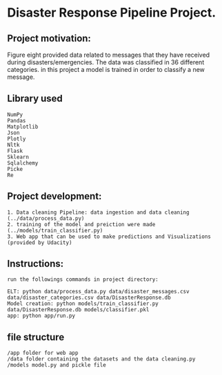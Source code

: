 # Disaster Response Pipeline Project.

## Project motivation:
Figure eight provided data related to messages that they have received during disasters/emergencies. The data was classified in 36 different categories.
in this project a model is trained in order to classify a new message.

## Library used
    NumPy
    Pandas
    Matplotlib
    Json
    Plotly
    Nltk
    Flask
    Sklearn
    Sqlalchemy
    Picke
    Re

## Project development:
    1. Data cleaning Pipeline: data ingestion and data cleaning (../data/process_data.py)
    2. training of the model and preiction were made (../models/train_classifier.py)
    3. Web app that can be used to make predictions and Visualizations (provided by Udacity)

## Instructions:
    run the followings commands in project directory:

    ELT: python data/process_data.py data/disaster_messages.csv data/disaster_categories.csv data/DisasterResponse.db
    Model creation: python models/train_classifier.py data/DisasterResponse.db models/classifier.pkl
    app: python app/run.py
    
## file structure
    /app folder for web app
    /data folder containing the datasets and the data cleaning.py
    /models model.py and pickle file
